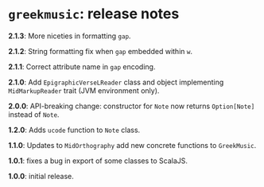 # `greekmusic`: release notes

**2.1.3**: More niceties in formatting `gap`.

**2.1.2**: String formatting fix when `gap` embedded within `w`.

**2.1.1**:  Correct attribute name in `gap` encoding.


**2.1.0**:  Add `EpigraphicVerseLReader` class and object implementing `MidMarkupReader` trait  (JVM environment only).

**2.0.0**: API-breaking change: constructor for `Note` now returns `Option[Note]` instead of `Note`.


**1.2.0**:  Adds `ucode` function to `Note` class.


**1.1.0**: Updates to `MidOrthography` add new concrete functions to `GreekMusic`.

**1.0.1**:  fixes a bug in export of some classes to ScalaJS.

**1.0.0**:  initial release.
